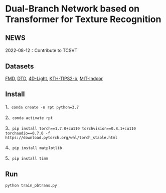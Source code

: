 # Dual-Branch Network based on Transformer for Texture Recognition


## NEWS
2022-08-12：Contribute to TCSVT


## Datasets
[FMD](./datasets/FMD/README.md), [DTD](./datasets/DTD/README.md), [4D-Light](./datasets/4D-Light/README.md), [KTH-TIPS2-b](./datasets/KTH-TIPS2-b/README.md), [MIT-Indoor](./datasets/MIT-Indoor/README.md)  




## Install
1、```conda create -n rpt python=3.7```

2、```conda activate rpt```

3、```pip install torch==1.7.0+cu110 torchvision==0.8.1+cu110 torchaudio==0.7.0 -f https://download.pytorch.org/whl/torch_stable.html```

4、```pip install matplotlib```

5、```pip install timm```



## Run
```python train_pbtrans.py ```
